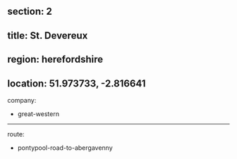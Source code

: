 section: 2
----
title: St. Devereux
----
region: herefordshire
----
location: 51.973733, -2.816641
----
company:
- great-western
----
route:
- pontypool-road-to-abergavenny
